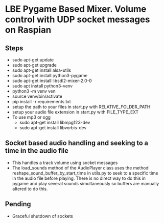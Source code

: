 # LBE Pygame Based Mixer. Volume control with UDP socket messages on Raspian

## Steps

- sudo apt-get update
- sudo apt-get upgrade
- sudo apt-get install alsa-utils
- sudo apt-get install python3-pygame
- sudo apt-get install libsdl2-mixer-2.0-0
- sudo apt install python3-venv
- python3 -m venv ven
- source venv/bin/activate
- pip install -r requirements.txt
- setup the path to your files in start.py with RELATIVE_FOLDER_PATH
- setup your audio file extension in start.py with FILE_TYPE_EXT
- To use mp3 or ogg
  - sudo apt-get install libmpg123-dev
  - sudo apt-get install libvorbis-dev

## Socket based audio handling and seeking to a time in the audio file

- This handles a track volume using socket messages
- The load_sounds method of the AudioPlayer class uses the method reshape_sound_buffer_by_start_time in utils.py to seek to a specific time in the audio file before playing. There is no direct way to do this in pygame and play several sounds simultaneously so buffers are manually altered to do this.

## Pending

- Graceful shutdown of sockets
